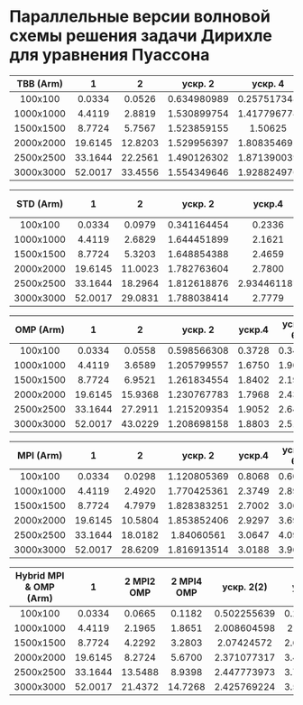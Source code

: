# Параллельные версии волновой схемы решения задачи Дирихле для уравнения Пуассона


|**TBB (Arm)**| 1       | 2       | ускр. 2     | ускр. 4     | ускр. 6     | ускр. 8     |
|:---------:|:-------:|:-------:|:-----------:|:-----------:|:-----------:|:-----------:|
| 100х100   | 0.0334  | 0.0526  | 0.634980989 | 0.257517348 | 0.218158067 | 0.2193      |
| 1000х1000 | 4.4119  | 2.8819  | 1.530899754 | 1.417796774 | 1.4005      | 1.260939152 |
| 1500х1500 | 8.7724  | 5.7567  | 1.523859155 | 1.50625     | 1.560147969 | 1.43396103  |
| 2000х2000 | 19.6145 | 12.8203 | 1.529956397 | 1.808354692 | 2.126993938 | 1.981522826 |
| 2500х2500 | 33.1644 | 22.2561 | 1.490126302 | 1.871390039 | 2.19548912  | 2.168855289 |
| 3000х3000 | 52.0017 | 33.4556 | 1.554349646 | 1.928824976 | 2.346287122 | 2.367210652 |


|**STD (Arm)**| 1       | 2       | ускр. 2     | ускр.4      | ускр. 6     | ускр. 8 |
|:---------:|:-------:|:-------:|:-----------:|:-----------:|:-----------:|:-------:|
| 100х100   | 0.0334  | 0.0979  | 0.341164454 | 0.2336      | 0.1697      | 0.1467  |
| 1000х1000 | 4.4119  | 2.6829  | 1.644451899 | 2.1621      | 2.5021      | 2.2042  |
| 1500х1500 | 8.7724  | 5.3203  | 1.648854388 | 2.4659      | 2.817627032 | 2.4364  |
| 2000х2000 | 19.6145 | 11.0023 | 1.782763604 | 2.7800      | 3.5737      | 3.0325  |
| 2500х2500 | 33.1644 | 18.2964 | 1.812618876 | 2.934461187 | 3.9488      | 3.2139  |
| 3000х3000 | 52.0017 | 29.0831 | 1.788038414 | 2.7779      | 3.713929638 | 3.3796  |


|**OMP (Arm)**| 1       | 2       | ускр. 2     | ускр.4 | ускр. 6 | ускр. 8 |
|:---------:|:-------:|:-------:|:-----------:|:------:|:-------:|:-------:|
| 100х100   | 0.0334  | 0.0558  | 0.598566308 | 0.3728 | 0.3422  | 0.2892  |
| 1000х1000 | 4.4119  | 3.6589  | 1.205799557 | 1.6750 | 1.9643  | 2.1643  |
| 1500х1500 | 8.7724  | 6.9521  | 1.261834554 | 1.8402 | 2.1928  | 2.5824  |
| 2000х2000 | 19.6145 | 15.9368 | 1.230767783 | 1.7968 | 2.4333  | 2.9823  |
| 2500х2500 | 33.1644 | 27.2911 | 1.215209354 | 1.9052 | 2.6458  | 3.2125  |
| 3000х3000 | 52.0017 | 43.0229 | 1.208698158 | 1.8803 | 2.5148  | 2.9003  |


| **MPI (Arm)** | 1       | 2       | ускр. 2     | ускр.4 | ускр. 6 | ускр. 8 |
|:-------------:|:-------:|:-------:|:-----------:|:------:|:-------:|:-------:|
| 100х100       | 0.0334  | 0.0298  | 1.120805369 | 0.8068 | 0.6018  | 0.1692  |
| 1000х1000     | 4.4119  | 2.4920  | 1.770425361 | 2.3749 | 2.8976  | 1.0932  |
| 1500х1500     | 8.7724  | 4.7979  | 1.828383251 | 2.7002 | 3.0689  | 1.0060  |
| 2000х2000     | 19.6145 | 10.5804 | 1.853852406 | 2.9297 | 3.6958  | 1.0154  |
| 2500х2500     | 33.1644 | 18.0182 | 1.84060561  | 3.0647 | 4.0946  | 1.0077  |
| 3000х3000     | 52.0017 | 28.6209 | 1.816913514 | 3.0188 | 3.9676  | 1.3529  |


| **Hybrid MPI & OMP (Arm)** |    1    | 2 MPI2 OMP | 2 MPI4 OMP |  ускр. 2(2) |  ускр. 2(4) | ускр.4(2) | ускр. 4(4) | ускр. 6(2) |
|:--------------------------:|:-------:|:----------:|:----------:|:-----------:|:-----------:|:---------:|:----------:|:----------:|
|           100х100          |  0.0334 |   0.0665   |   0.1182   | 0.502255639 | 0.282571912 |   0.1881  |   0.1180   |   0.0957   |
|          1000х1000         |  4.4119 |   2.1965   |   1.8651   | 2.008604598 |  2.36550319 |   2.3540  |   2.0639   |   1.9037   |
|          1500х1500         |  8.7724 |   4.2292   |   3.2803   |  2.07424572 | 2.674267597 |   2.5988  |   2.3539   |   2.2016   |
|          2000х2000         | 19.6145 |   8.2724   |   5.6700   | 2.371077317 | 3.459347443 |   3.3081  |   3.1678   |   2.9177   |
|          2500х2500         | 33.1644 |   13.5488  |   8.9398   | 2.447773973 | 3.709747422 |   3.4402  |   3.4506   |   3.1829   |
|          3000х3000         | 52.0017 |   21.4372  |   14.7268  | 2.425769224 | 3.531092973 |   3.5110  |   3.5966   |   3.2930   |

